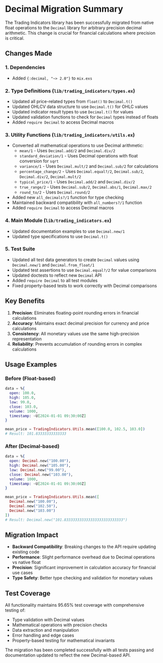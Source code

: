 # Decimal Migration Summary

The Trading Indicators library has been successfully migrated from native float operations to the `Decimal` library for arbitrary precision decimal arithmetic. This change is crucial for financial calculations where precision is critical.

## Changes Made

### 1. Dependencies
- Added `{:decimal, "~> 2.0"}` to `mix.exs`

### 2. Type Definitions (`lib/trading_indicators/types.ex`)
- Updated all price-related types from `float()` to `Decimal.t()`
- Updated OHLCV data structure to use `Decimal.t()` for OHLC values
- Updated indicator result types to use `Decimal.t()` for values
- Updated validation functions to check for `Decimal` types instead of floats
- Added `require Decimal` to access Decimal macros

### 3. Utility Functions (`lib/trading_indicators/utils.ex`)
- Converted all mathematical operations to use Decimal arithmetic:
  - `mean/1` - Uses `Decimal.add/2` and `Decimal.div/2`
  - `standard_deviation/1` - Uses Decimal operations with float conversion for `sqrt`
  - `variance/1` - Uses `Decimal.mult/2` and `Decimal.sub/2` for calculations
  - `percentage_change/2` - Uses `Decimal.equal?/2`, `Decimal.sub/2`, `Decimal.div/2`, `Decimal.mult/2`
  - `typical_price/1` - Uses `Decimal.add/2` and `Decimal.div/2`
  - `true_range/2` - Uses `Decimal.sub/2`, `Decimal.abs/1`, `Decimal.max/2`
  - `round_to/2` - Uses `Decimal.round/2`
- Added new `all_decimals?/1` function for type checking
- Maintained backward compatibility with `all_numbers?/1` function
- Added `require Decimal` to access Decimal macros

### 4. Main Module (`lib/trading_indicators.ex`)
- Updated documentation examples to use `Decimal.new/1`
- Updated type specifications to use `Decimal.t()`

### 5. Test Suite
- Updated all test data generators to create `Decimal` values using `Decimal.new/1` and `Decimal.from_float/1`
- Updated test assertions to use `Decimal.equal?/2` for value comparisons
- Updated doctests to reflect new `Decimal` API
- Added `require Decimal` to all test modules
- Fixed property-based tests to work correctly with Decimal comparisons

## Key Benefits

1. **Precision**: Eliminates floating-point rounding errors in financial calculations
2. **Accuracy**: Maintains exact decimal precision for currency and price calculations  
3. **Consistency**: All monetary values use the same high-precision representation
4. **Reliability**: Prevents accumulation of rounding errors in complex calculations

## Usage Examples

### Before (Float-based)
```elixir
data = %{
  open: 100.0,
  high: 105.0, 
  low: 99.0,
  close: 103.0,
  volume: 1000,
  timestamp: ~U[2024-01-01 09:30:00Z]
}

mean_price = TradingIndicators.Utils.mean([100.0, 102.5, 103.0])
# Result: 101.83333333333333
```

### After (Decimal-based)
```elixir
data = %{
  open: Decimal.new("100.00"),
  high: Decimal.new("105.00"), 
  low: Decimal.new("99.00"),
  close: Decimal.new("103.00"),
  volume: 1000,
  timestamp: ~U[2024-01-01 09:30:00Z]
}

mean_price = TradingIndicators.Utils.mean([
  Decimal.new("100.00"), 
  Decimal.new("102.50"), 
  Decimal.new("103.00")
])
# Result: Decimal.new("101.833333333333333333333333333")
```

## Migration Impact

- **Backward Compatibility**: Breaking changes to the API require updating existing code
- **Performance**: Slight performance overhead due to Decimal operations vs native float
- **Precision**: Significant improvement in calculation accuracy for financial use cases
- **Type Safety**: Better type checking and validation for monetary values

## Test Coverage

All functionality maintains 95.65% test coverage with comprehensive testing of:
- Type validation with Decimal values
- Mathematical operations with precision checks
- Data extraction and manipulation
- Error handling and edge cases
- Property-based testing for mathematical invariants

The migration has been completed successfully with all tests passing and documentation updated to reflect the new Decimal-based API.